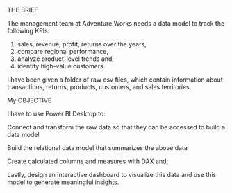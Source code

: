 THE BRIEF

The management team at Adventure Works needs a data model to track the following KPIs: 
1. sales, revenue, profit, returns over the years,
2. compare regional performance,
3. analyze product-level trends and;
4. identify high-value customers.

I have been given a folder of raw csv files, which contain information about transactions, returns, products, customers, and sales territories.

My OBJECTIVE

I have to use Power BI Desktop to:

Connect and transform the raw data so that they can be accessed to build a data model

Build the relational data model that summarizes the above data 

Create calculated columns and measures with DAX and;

Lastly, design an interactive dashboard to visualize this data and use this model to generate meaningful insights. 
